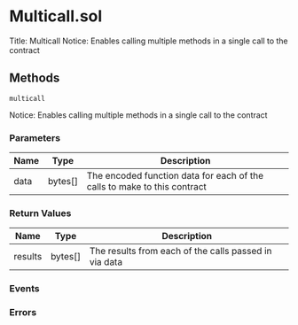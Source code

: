 
# Multicall.sol
Title: Multicall
Notice: Enables calling multiple methods in a single call to the contract

## Methods
```solidity
multicall
```
Notice: Enables calling multiple methods in a single call to the contract

### Parameters
| Name | Type | Description |
|---|---|---|
| data | bytes[] | The encoded function data for each of the calls to make to this contract |


### Return Values
| Name | Type | Description |
|---|---|---|
| results | bytes[] | The results from each of the calls passed in via data |


### Events

### Errors


